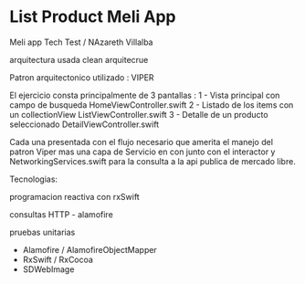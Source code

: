 # List Product Meli App
Meli app Tech Test / NAzareth Villalba

arquitectura usada clean arquitecrue

Patron arquitectonico utilizado : VIPER

El ejercicio consta principalmente de 3 pantallas :
 1 - Vista principal con campo de busqueda HomeViewController.swift
 2 - Listado de los items con un collectionView ListViewController.swift
 3 - Detalle de un producto seleccionado DetailViewController.swift
 
Cada una presentada con el flujo necesario que amerita el manejo del patron Viper mas una capa de Servicio en con junto con 
el interactor y NetworkingServices.swift para la consulta a la api publica de mercado libre.

Tecnologias: 

programacion reactiva con rxSwift

consultas HTTP - alamofire

pruebas unitarias

* Alamofire / AlamofireObjectMapper
* RxSwift / RxCocoa
* SDWebImage
